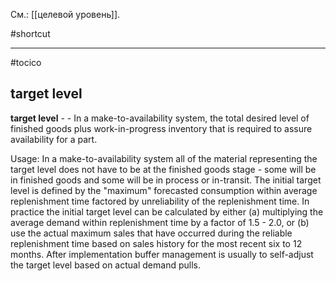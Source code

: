 См.: [[целевой уровень]].

#shortcut




<hr/>

#tocico

## target level

<b>target level</b> -  - In a make-to-availability system, the total desired level of finished goods plus work-in-progress inventory that is required to assure availability for a part.  


Usage: In a make-to-availability system all of the material representing the target level does not have to be at the finished goods stage - some will be in finished goods and some will be in process or in-transit.  The initial target level is defined by the "maximum" forecasted consumption within average replenishment time factored by unreliability of the replenishment time.  In practice the initial target level can be calculated by either (a) multiplying the average demand within replenishment time by a factor of 1.5 - 2.0, or (b) use the actual maximum sales that have occurred during the reliable replenishment time based on sales history for the most recent six to 12 months.  After implementation buffer management is usually to self-adjust the target level based on actual demand pulls.

 


